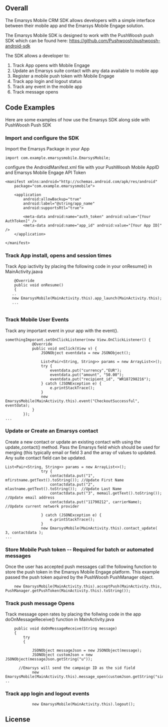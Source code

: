 ## Overall
The Emarsys Mobile CRM SDK allows developers with a simple interface between their mobile app and the Emarsys Mobile Engage solution.

The Emarsys Mobile SDK is designed to work with the PushWoosh push SDK which can be found here: https://github.com/Pushwoosh/pushwoosh-android-sdk

The SDK allows a developer to:

1.  Track App opens with Mobile Engage
2.  Update an Emarsys suite contact with any data available to mobile app
3.  Register a mobile push token with Mobile Engage
4.  Track app login and logout status
5.  Track any event in the mobile app
6.  Track message opens

## Code Examples
Here are some examples of how use the Emarsys SDK along side with PushWoosh Push SDK

### Import and configure the SDK
Import the Emarsys Package in your App
```
import com.example.emarsysmobile.EmarsysMobile;
```
configure the AndroidManifest.xml file with your PushWoosh Mobile AppID and Emarsys Mobile Engage API Token

```
<manifest xmlns:android="http://schemas.android.com/apk/res/android"
    package="com.example.emarsysmobile">

    <application
        android:allowBackup="true"
        android:label="@string/app_name"
        android:supportsRtl="true">

        <meta-data android:name="auth_token" android:value="[Your AuthToken]" />
        <meta-data android:name="app_id" android:value="[Your App ID]" />
    </application>

</manifest>
```

###  Track App install, opens and session times
Track App iactivity by placing the following code in your onResume() in MainActivity.jaava
```
	@Override
	public void onResume()
	{
   ..
   new EmarsysMobile(MainActivity.this).app_launch(MainActivity.this);
   ...
   
```
### Track Mobile User Events
Track any important event in your app with the event(). 
```
somethingImporant.setOnClickListener(new View.OnClickListener() {
			@Override
			public void onClick(View v) {
				JSONObject eventdata = new JSONObject();

				List<Pair<String, String>> params = new ArrayList<>();
				try {
					eventdata.put("currency","EUR");
					eventdata.put("amount", "50.00");
					eventdata.put("recipient_id", "WR187298216");
				} catch (JSONException e) {
					e.printStackTrace();
				}
				new EmarsysMobile(MainActivity.this).event("CheckoutSuccessful", eventdata);
			}
		});
...
```
###  Update or Create an Emarsys contact
Create a new contact or update an existing contact with using the update_contact() method.  Pass the Emarsys field which should be used for merging (this typically email or field 3 and the array of values to updated.  Any suite contact field can be updated.

```
List<Pair<String, String>> params = new ArrayList<>();
				try {
					contactdata.put("1", mfirstname.getText().toString()); //Update First Name
					contactdata.put("2", mlastname.getText().toString());  //Update Last Name
					contactdata.put("3", memail.getText().toString());     //Update email address
					contactdata.put("11790212", carrierName);     		     //Update current network provider

				} catch (JSONException e) {
					e.printStackTrace();
				}
				new EmarsysMobile(MainActivity.this).contact_update( 3, contactdata );
...
```

### Store Mobile Push token -- Required for batch or automated messages 
Once the user has accepted push messages call the following function to store the push token in the Emarsys Mobile Engage platform.  This example passed the push token aquired by the PushWoosh PushManager object.

```
	new EmarsysMobile(MainActivity.this).acceptPush(MainActivity.this, PushManager.getPushToken(MainActivity.this).toString());
```	

### Track push message Opens
Track message open rates by placing the follwing code in the app doOnMessageReceive() function in MainActivity.java
```
	public void doOnMessageReceive(String message)
	{
		try
		{

			JSONObject messageJson = new JSONObject(message);
			JSONObject customJson = new JSONObject(messageJson.getString("u"));
			
      //Emarsys will send the campaign ID as the sid field
			new EmarsysMobile(MainActivity.this).message_open(customJson.getString("sid"));
..
```

### Track app login and logout events
```
			new EmarsysMobile(MainActivity.this).logout();
```



## License

